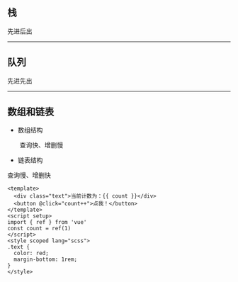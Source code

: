 ## 栈

先进后出

---

## 队列

先进先出

---

## 数组和链表

- 数组结构

  ​	查询快、增删慢

- 链表结构

查询慢、增删快

```vue preview
<template>
  <div class="text">当前计数为：{{ count }}</div>
  <button @click="count++">点我！</button>
</template>
<script setup>
import { ref } from 'vue'
const count = ref(1)
</script>
<style scoped lang="scss">
.text {
  color: red;
  margin-bottom: 1rem;
}
</style>
```